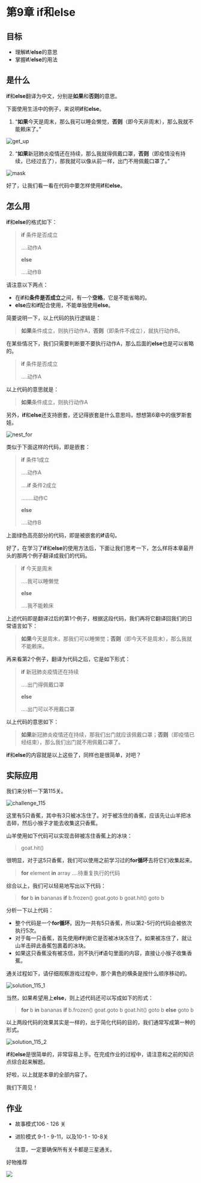 # 第9章 if和else

## 目标

- 理解**if**/**else**的意思
- 掌握**if**/**else**的用法

## 是什么

**if**和**else**翻译为中文，分别是**如果**和**否则**的意思。

下面使用生活中的例子，来说明**if**和**else**。

1. “**如果**今天是周末，那么我可以睡会懒觉，**否则**（即今天非周末），那么我就不能赖床了。”

![get_up](E:\weiwei\CodeMonkey\manual_github\image\12_if\get_up.gif)

2. “**如果**新冠肺炎疫情还在持续，那么我就得佩戴口罩，**否则**（即疫情没有持续，已经过去了），那我就可以像从前一样，出门不用佩戴口罩了。”

![mask](E:\weiwei\CodeMonkey\manual_github\image\12_if\mask.gif)

好了，让我们看一看在代码中要怎样使用**if**和**else**。

## 怎么用

**if**和**else**的格式如下：

> **if** 条件是否成立
>
> ....动作A
>
> **else**
>
> ....动作B

请注意以下两点：

- 在**if**和**条件是否成立**之间，有一个**空格**，它是不能省略的。
- **else**应和**if**配合使用，不能单独使用**else**。

简要说明一下，以上代码的执行逻辑是：

> **如果**条件成立，则执行动作A，**否则**（即条件不成立），就执行动作B。

在某些情况下，我们只需要判断要不要执行动作A，那么后面的**else**也是可以省略的。

> **if** 条件是否成立
>
> ....动作A

以上代码的意思就是：

> **如果**条件成立，则执行动作A

另外，**if**和**else**还支持嵌套，还记得嵌套是什么意思吗，想想第6章中的俄罗斯套娃。

![nest_for](E:\weiwei\CodeMonkey\manual_github\image\12_if\nest_for.gif)

类似于下面这样的代码，即是嵌套：

> **if** 条件1成立
>
> ....动作A
>
> ....**if** 条件2成立
>
> ........动作C
>
> **else**
>
> ....动作B

上面绿色高亮部分的代码，即是被嵌套的**if**语句。

好了，在学习了**if**和**else**的使用方法后，下面让我们思考一下，怎么样将本章最开头的那两个例子翻译成我们的代码。

> **if** 今天是周末
>
> ....我可以睡懒觉
>
> **else**
>
> ....我不能赖床

上述代码即是翻译过后的第1个例子，根据这段代码，我们再将它翻译回我们的日常语言如下：

> **如果**今天是周末，那我们可以睡懒觉；**否则**（即今天不是周末），那么我就不能赖床。

再来看第2个例子，翻译为代码之后，它是如下形式：

> **if** 新冠肺炎疫情还在持续
>
> ....出门得佩戴口罩
>
> **else**
>
> ....出门可以不用戴口罩

以上代码的意思如下：

> **如果**新冠肺炎疫情还在持续，那我们出门就应该佩戴口罩；**否则**（即疫情已经结束），那么我们出门就不用佩戴口罩了。

**if**和**else**的内容就是以上这些了，同样也是很简单，对吧？

## 实际应用

我们来分析一下第115关。

![challenge_115](E:\weiwei\CodeMonkey\manual_github\image\12_if\challenge_115.png)

这里有5只香蕉，其中有3只被冰冻住了。对于被冻住的香蕉，应该先让山羊把冰击碎，然后小猴子才能去收集这只香蕉。

山羊使用如下代码可以实现击碎被冻住香蕉上的冰块：

> goat.hit()

很明显，对于这5只香蕉，我们可以使用之前学习过的**for循环**去将它们收集起来。

> **for** element **in** array
> ....待重复执行的代码

综合以上，我们可以轻易地写出以下代码：

> **for** b **in** bananas
>     **if** b.frozen()
>         goat.goto b
>         goat.hit()
>     goto b

分析一下以上代码：

- 整个代码是一个**for循环**。因为一共有5只香蕉，所以第2-5行的代码会被依次执行5次。
- 对于每一只香蕉，首先使用**if**判断它是否被冰块冻住了。如果被冻住了，就让山羊击碎此香蕉包裹着的冰块。
- 如果这只香蕉没有被冻信，则不执行**if**语句里面的内容，直接让小猴子收集香蕉。

通关过程如下，请仔细观察游戏过程中，那个黄色的横条是按什么顺序移动的。

![solution_115_1](E:\weiwei\CodeMonkey\manual_github\image\12_if\solution_115_1.gif)



当然，如果希望用上**else**，则上述代码还可以写成如下的形式：

> **for** b **in** bananas
>     **if** b.frozen()
>         goat.goto b
>         goat.hit()
>         goto b
>     **else**
>         goto b

以上两段代码的效果其实是一样的，出于简化代码的目的，我们通常写成第一种的形式。

![solution_115_2](E:\weiwei\CodeMonkey\manual_github\image\12_if\solution_115_2.gif)



**if**和**else**是很简单的，非常容易上手。在完成作业的过程中，请注意和之前的知识点综合起来解题。

好啦，以上就是本章的全部内容了。

我们下周见！

## 作业

- 故事模式106 - 126 关

- 进阶模式 9-1 - 9-11，以及10-1 - 10-8关

  注意，一定要确保所有关卡都是三星通关。

好物推荐

![](E:\weiwei\CodeMonkey\manual_github\image\12_if\IMG_7129.PNG)